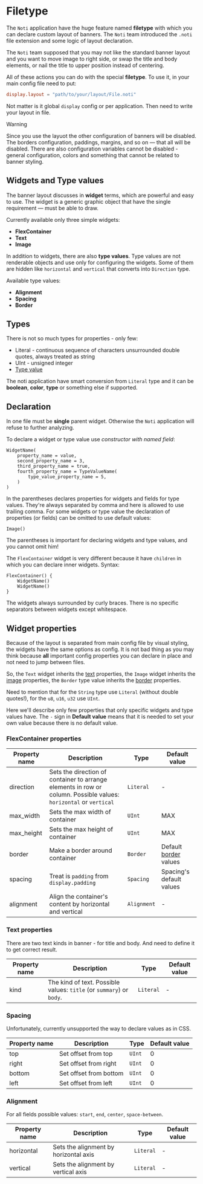 # Filetype

The `Noti` application have the huge feature named **filetype** with which you
can declare custom layout of banners. The `Noti` team introduced the `.noti`
file extension and some logic of layout declaration.

The `Noti` team supposed that you may not like the standard banner layout and
you want to move image to right side, or swap the title and body elements, or
nail the title to upper position instead of centering.

All of these actions you can do with the special **filetype**. To use it, in
your main config file need to put:

```toml
display.layout = "path/to/your/layout/File.noti"
```

Not matter is it global `display` config or per application. Then need to write
your layout in file.

> [!WARNING]
> Since you use the layuot the other configuration of banners will be disabled.
> The borders configuration, paddings, margins, and so on ― that all will be
> disabled. There are also configuration variables cannot be disabled - general
> configuration, colors and something that cannot be related to banner styling.

## Widgets and Type values

The banner layout discusses in **widget** terms, which are powerful and easy
to use. The widget is a generic graphic object that have the single requirement ―
must be able to draw.

Currently available only three simple widgets:

- **FlexContainer**
- **Text**
- **Image**

In addition to widgets, there are also **type values**. Type values are not
renderable objects and use only for configuring the widgets. Some of them are
hidden like `horizontal` and `vertical` that converts into `Direction` type.

Available type values:

- **Alignment**
- **Spacing**
- **Border**

## Types

There is not so much types for properties - only few:

- Literal - continuous sequence of characters unsurrounded double quotes, always
  treated as string
- UInt - unsigned integer
- [Type value](#widgets-and-type-values)

The noti application have smart conversion from `Literal` type and it can be
**boolean**, **color**, **type** or something else if supported.

## Declaration

In one file must be **single** parent widget. Otherwise the `Noti` application
will refuse to further analyzing.

To declare a widget or type value use _constructor with named field_:

```noti
WidgetName(
    property_name = value,
    second_property_name = 3,
    third_property_name = true,
    fourth_property_name = TypeValueName(
        type_value_property_name = 5,
    )
)
```

In the parentheses declares properties for widgets and fields for type values.
They're always separated by comma and here is allowed to use trailing comma.
For some widgets or type value the declaration of properties (or fields) can
be omitted to use default values:

```noti
Image()
```

The parentheses is important for declaring widgets and type values, and you
cannot omit him!

The `FlexContainer` widget is very different because it have `children` in which
you can declare inner widgets. Syntax:

```noti
FlexContainer() {
    WidgetName()
    WidgetName()
}
```

The widgets always surrounded by curly braces. There is no specific separators
between widgets except whitespace.

## Widget properties

Because of the layout is separated from main config file by visual styling, the
widgets have the same options as config. It is not bad thing as you may think because
**all** important config properties you can declare in place and not need to jump
between files.

So, the `Text` widget inherits the [text](./ConfigProperties.md#text) properties,
the `Image` widget inherits the [image](./ConfigProperties.md#image) properties,
the `Border` type value inherits the [border](./ConfigProperties.md#border) properties.

Need to mention that for the `String` type use `Literal` (without double quotes!), for the
`u8`, `u16`, `u32` use `UInt`.

Here we'll describe only few properties that only specific widgets and type values have.
The `-` sign in **Default value** means that it is needed to set your own value because
there is no default value.

### FlexContainer properties

| Property name | Description                                                                                                       | Type        | Default value                                      |
| ------------- | ----------------------------------------------------------------------------------------------------------------- | ----------- | -------------------------------------------------- |
| direction     | Sets the direction of container to arrange elements in row or column. Possible values: `horizontal` or `vertical` | `Literal`   | -                                                  |
| max_width     | Sets the max width of container                                                                                   | `UInt`      | MAX                                                |
| max_height    | Sets the max height of container                                                                                  | `UInt`      | MAX                                                |
| border        | Make a border around container                                                                                    | `Border`    | Default [border](./ConfigProperties.md#border) values |
| spacing       | Treat is `padding` from `display.padding`                                                                         | `Spacing`   | Spacing's default values                           |
| alignment     | Align the container's content by horizontal and vertical                                                          | `Alignment` | -                                                  |

### Text properties

There are two text kinds in banner - for title and body. And need to define it to get correct
result.

| Property name | Description                                                          | Type      | Default value |
| ------------- | -------------------------------------------------------------------- | --------- | ------------- |
| kind          | The kind of text. Possible values: `title` (or `summary`) or `body`. | `Literal` | -             |

### Spacing

Unfortunately, currently unsupported the way to declare values as in CSS.

| Property name | Description            | Type   | Default value |
| ------------- | ---------------------- | ------ | ------------- |
| top           | Set offset from top    | `UInt` | 0             |
| right         | Set offset from right  | `UInt` | 0             |
| bottom        | Set offset from bottom | `UInt` | 0             |
| left          | Set offset from left   | `UInt` | 0             |

### Alignment

For all fields possible values: `start`, `end`, `center`, `space-between`.

| Property name | Description                           | Type      | Default value |
| ------------- | ------------------------------------- | --------- | ------------- |
| horizontal    | Sets the alignment by horizontal axis | `Literal` | -             |
| vertical      | Sets the alignment by vertical axis   | `Literal` | -             |
